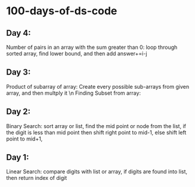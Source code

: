 # 100-days-of-ds-code

## Day 4:
Number of pairs in an array with the sum greater than 0: loop through sorted array, find lower bound, and then add answer+=i-j

## Day 3:
Product of subarray of array: Create every possible sub-arrays from given array, and then multply it \n
Finding Subset from array: 

## Day 2:
Binary Search: sort array or list, find the mid point or node from the list, if the digit is less than mid point then shift right point to mid-1, else shift left point to mid+1, 

## Day 1:
Linear Search: compare digits with list or array, if digits are found into list, then return index of digit

